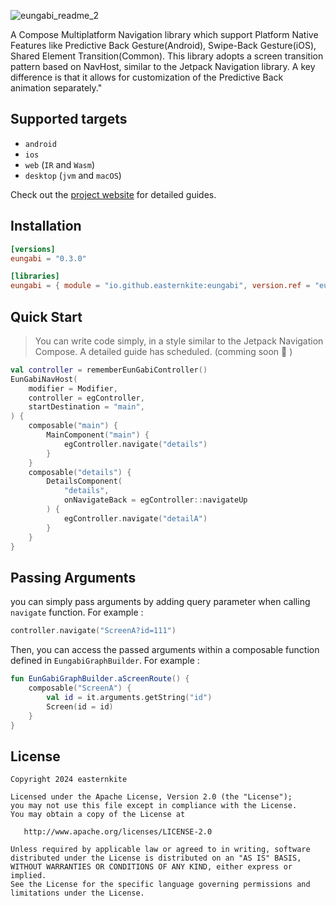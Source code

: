 
![eungabi_readme_2](https://github.com/user-attachments/assets/d5204427-b2e9-4285-bee4-2495ce31bb83)

A Compose Multiplatform Navigation library which support Platform Native Features like Predictive Back Gesture(Android), Swipe-Back Gesture(iOS), Shared Element Transition(Common).
This library adopts a screen transition pattern based on NavHost, similar to the Jetpack Navigation library. A key difference is that it allows for customization of the Predictive Back animation separately."

## Supported targets
* `android`
* `ios`
* `web` (`IR` and `Wasm`)
* `desktop` (`jvm` and `macOS`)

Check out the [project website](https://easternkite.github.io/eungabi) for detailed guides.

## Installation
```toml
[versions]
eungabi = "0.3.0"

[libraries]
eungabi = { module = "io.github.easternkite:eungabi", version.ref = "eungabi" }
```

## Quick Start
> You can write code simply, in a style similar to the Jetpack Navigation Compose. A detailed guide has scheduled. (comming soon 🤗 )
```kotlin
val controller = rememberEunGabiController()
EunGabiNavHost(
    modifier = Modifier,
    controller = egController,
    startDestination = "main",
) {
    composable("main") {
        MainComponent("main") {
            egController.navigate("details")
        }
    }
    composable("details") {
        DetailsComponent(
            "details",
            onNavigateBack = egController::navigateUp
        ) {
            egController.navigate("detailA")
        }
    }
}
```
## Passing Arguments
you can simply pass arguments by adding query parameter when calling `navigate` function. For example :
```kotlin
controller.navigate("ScreenA?id=111")
```

Then, you can access the passed arguments within a composable function defined in `EungabiGraphBuilder`. For example :
```kotlin
fun EunGabiGraphBuilder.aScreenRoute() {
    composable("ScreenA") {
        val id = it.arguments.getString("id")
        Screen(id = id)
    }
}
```

## License
```
Copyright 2024 easternkite

Licensed under the Apache License, Version 2.0 (the "License");
you may not use this file except in compliance with the License.
You may obtain a copy of the License at

   http://www.apache.org/licenses/LICENSE-2.0

Unless required by applicable law or agreed to in writing, software
distributed under the License is distributed on an "AS IS" BASIS,
WITHOUT WARRANTIES OR CONDITIONS OF ANY KIND, either express or implied.
See the License for the specific language governing permissions and
limitations under the License.
```
